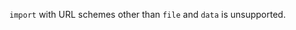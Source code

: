 
`import` with URL schemes other than `file` and `data` is unsupported.

<a id="ERR_VALID_PERFORMANCE_ENTRY_TYPE"></a>
